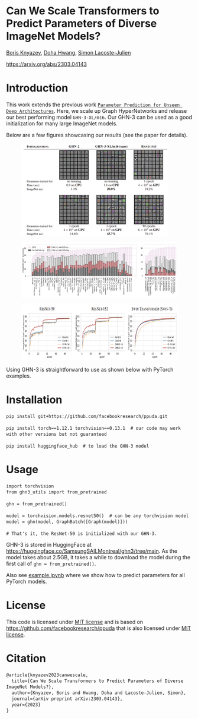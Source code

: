 
# Can We Scale Transformers to Predict Parameters of Diverse ImageNet Models?
[Boris Knyazev](http://bknyaz.github.io/), [Doha Hwang](https://mila.quebec/en/person/doha-hwang/), [Simon Lacoste-Julien](http://www.iro.umontreal.ca/~slacoste/)

https://arxiv.org/abs/2303.04143

# Introduction

This work extends the previous work [`Parameter Prediction for Unseen Deep Architectures`](https://github.com/facebookresearch/ppuda/).
Here, we scale up Graph HyperNetworks and release our best performing model `GHN-3-XL/m16`. 
Our GHN-3 can be used as a good initialization for many large ImageNet models. 

Below are a few figures showcasing our results (see the paper for details).


<figure> <img src="figs/fig1.png" height="250"></figure>

<figure> <img src="figs/fig4.png" height="150"></figure>

<figure> <img src="figs/fig6.png" height="150"></figure>


Using GHN-3 is straightforward to use as shown below with PyTorch examples.


# Installation

```
pip install git+https://github.com/facebookresearch/ppuda.git

pip install torch==1.12.1 torchvision==0.13.1  # our code may work with other versions but not guaranteed

pip install huggingface_hub  # to load the GHN-3 model

```

# Usage


```
import torchvision
from ghn3_utils import from_pretrained

ghn = from_pretrained()

model = torchvision.models.resnet50()  # can be any torchvision model
model = ghn(model, GraphBatch([Graph(model)]))

# That's it, the ResNet-50 is initialized with our GHN-3.

```

GHN-3 is stored in HuggingFace at 
https://huggingface.co/SamsungSAILMontreal/ghn3/tree/main.
As the model takes about 2.5GB, 
it takes a while to download the model during 
the first call of `ghn = from_pretrained()`.

Also see [example.ipynb](example.ipynb) where we show how to predict parameters for all PyTorch models.

# License

This code is licensed under [MIT license](LICENSE) and is based on
https://github.com/facebookresearch/ppuda that is also licensed under [MIT license](https://github.com/facebookresearch/ppuda/blob/main/LICENSE).

# Citation

```
@article{knyazev2023canwescale,
  title={Can We Scale Transformers to Predict Parameters of Diverse ImageNet Models?},
  author={Knyazev, Boris and Hwang, Doha and Lacoste-Julien, Simon},
  journal={arXiv preprint arXiv:2303.04143},
  year={2023}
}
```



